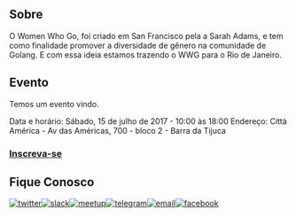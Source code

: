 ## Sobre

  O Women Who Go, foi criado em San Francisco pela a Sarah Adams, e tem como finalidade promover a diversidade de gênero na comunidade de Golang. E com essa ideia estamos trazendo o WWG para o Rio de Janeiro.
  
## Evento

Temos um evento vindo.

Data e horário: Sábado, 15 de julho de 2017 - 10:00 às 18:00
Endereço: Città América - Av das Américas, 700 - bloco 2 - Barra da Tijuca

### [Inscreva-se](https://eventoinscricao.typeform.com/to/ZN3e4v)


## Fique Conosco

[![twitter](http://icon-icons.com/icons2/478/PNG/72/Twitter_46983.png)](https://twitter.com/WWGoRj)[![slack](http://icon-icons.com/icons2/478/PNG/72/slack_47017.png)](https://gophers.slack.com/messages/womenwhogo)[![meetup](http://icon-icons.com/icons2/1121/PNG/72/1486147209-social-media-circled-network08_79495.png)](https://www.meetup.com/pt-BR/wwg-rio)[![telegram](http://icon-icons.com/icons2/923/PNG/72/telegram_icon-icons.com_72055.png)](https://telegram.me/joinchat/BCOBsj6vVeV62WJXeajheA)[![email](http://icon-icons.com/icons2/272/PNG/72/Email_30017.png)](mailto:riodejaneiro@womenwhogo.org)[![facebook](http://icon-icons.com/icons2/478/PNG/72/facebook_47004.png)](https://www.facebook.com/wwgorj/)

